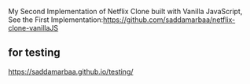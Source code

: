 My Second Implementation of Netflix Clone built with Vanilla JavaScript, 
See the First Implementation:https://github.com/saddamarbaa/netflix-clone-vanillaJS

## for testing
https://saddamarbaa.github.io/testing/
